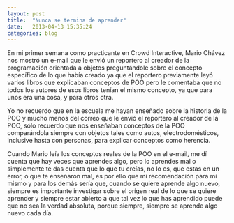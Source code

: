 ```yaml
---
layout: post
title:  "Nunca se termina de aprender"
date:   2013-04-13 15:35:24
categories: blog
---
```



En mi primer semana como practicante en Crowd Interactive, Mario Chávez nos mostró un e-mail que le envió un reportero al creador de la programación orientada a objetos preguntándole sobre el concepto específico de lo que había creado ya que el reportero previamente leyó varios libros que explicaban conceptos de POO pero le comentaba que no todos los autores de esos libros tenían el mismo concepto, ya que para unos era una cosa, y para otros otra.

Yo no recuerdo que en la escuela me hayan enseñado sobre la historia de la POO y mucho menos del correo que le envió el reportero al creador de la POO, sólo recuerdo que nos enseñaban conceptos de la POO comparándola siempre con objetos tales como autos, electrodomésticos, inclusive hasta con personas, para explicar conceptos como herencia.

Cuando Mario leía los conceptos reales de la POO en el e-mail, me dí cuenta que hay veces que aprendes algo, pero lo aprendes mal o simplemente te das cuenta que lo que tu creías, no lo es, que estas en un error, o que te enseñaron mal, es por ello que mi recomendación para mí mismo y para los demás sería que, cuando se quiere aprende algo nuevo, siempre es importante investigar sobre el orígen real de lo que se quiere aprender y siempre estar abierto a que tal vez lo que has aprendido puede que no sea la verdad absoluta, porque siempre, siempre se aprende algo nuevo cada día.

